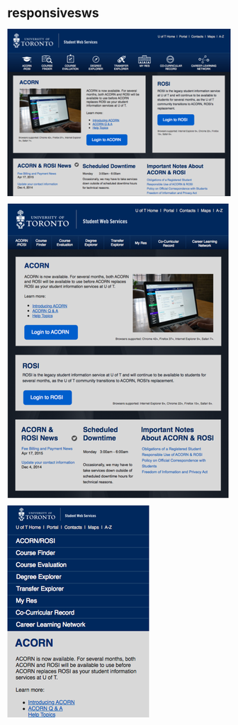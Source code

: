 # responsivesws

![Landscape Tablet](https://raw.githubusercontent.com/CristianNanan/responsivesws/master/images/tabletland.png)

![Portrait Tablet](https://raw.githubusercontent.com/CristianNanan/responsivesws/master/images/tablet.png)

![Mobile](https://raw.githubusercontent.com/CristianNanan/responsivesws/master/images/mobile.png)



